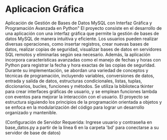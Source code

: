 # Aplicacion Gráfica 
Aplicación de Gestión de Bases de Datos MySQL con Interfaz Gráfica y Programación Avanzada en Python"
El proyecto consiste en el desarrollo de una aplicación con una interfaz gráfica que permite la gestión de bases de datos MySQL de manera intuitiva y eficiente.
Los usuarios pueden realizar diversas operaciones, como insertar registros, crear nuevas bases de datos, realizar copias de seguridad, visualizar bases de datos en servidores SQL
remotos y eliminarlas según sea necesario. Además, la aplicación incorpora características avanzadas como el manejo de fechas y horas con Python para registrar la fecha y hora
exactas de las copias de seguridad. Durante su implementación, se abordan una variedad de conceptos y técnicas de programación, incluyendo variables, conversiones de datos,
entrada y salida de datos, estructuras condicionales, listas, tuplas, diccionarios, bucles, funciones y métodos. Se utiliza la biblioteca tkinter para crear interfaces gráficas
de usuario, y se emplean funciones lambda con eventos para mejorar la interacción con el usuario. El proyecto se estructura siguiendo los principios de la 
programación orientada a objetos y se enfoca en la modularización del código para lograr un desarrollo organizado y mantenible.

(Configuración de Servidor Requerida: Ingrese usuario y contraseña en base_datos.py a partir de la línea 6 en la carpeta 'bd' para conectarse a su servidor de base de datos)
